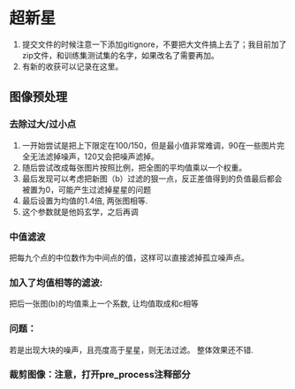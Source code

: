 # 超新星

1. 提交文件的时候注意一下添加gitignore，不要把大文件搞上去了；我目前加了zip文件，和训练集测试集的名字，如果改名了需要再加。
2. 有新的收获可以记录在这里。


## 图像预处理

### 去除过大/过小点
1. 一开始尝试是把上下限定在100/150，但是最小值非常难调，90在一些图片完全无法滤掉噪声，120又会把噪声滤掉。
2. 随后尝试改成每张图片按照比例，把全图的平均值乘以一个权重。
3. 最后发现可以考虑把新图（b）过滤的狠一点，反正差值得到的负值最后都会被置为0，可能产生过滤掉星星的问题
4. 最后设置为均值的1.4倍, 两张图相等.
5. 这个参数就是他妈玄学，之后再调

### 中值滤波
把每九个点的中位数作为中间点的值，这样可以直接滤掉孤立噪声点。

### 加入了均值相等的滤波:
把后一张图(b)的均值乘上一个系数, 让均值取成和c相等

### 问题：
若是出现大块的噪声，且亮度高于星星，则无法过滤。
整体效果还不错.

### 裁剪图像：注意，打开pre_process注释部分